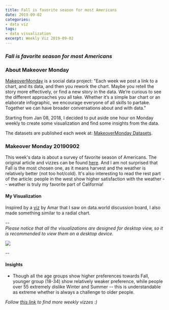 ```yaml
---
title: Fall is favorite season for most Americans
date: 2019-09-02
categories:
- data viz
tags:
- data visualization
excerpt: Weekly Viz 2019-09-02
---
```


### *Fall is favorite season for most Americans*


### About Makeover Monday

[MakeoverMonday](http://www.makeovermonday.co.uk/) is a social data project:
"Each week we post a link to a chart, and its data, and then you rework the chart.
Maybe you retell the story more effectively, or find a new story in the data.
We’re curious to see the different approaches you all take. Whether it’s a simple bar chart or an elaborate infographic, we encourage everyone of all skills to partake.
Together we can have broader conversations about and with data."

Starting from Jan 08, 2018, I decided to put aside one hour on Monday weekly to create some visualization and find some insights from the data.

The datasets are published each week at: [MakeoverMonday Datasets](http://www.makeovermonday.co.uk/data/).

### Makeover Monday 20190902

This week's data is about a survey of favorite season of Americans. The original article and vizzes can be found [here](https://today.yougov.com/topics/lifestyle/articles-reports/2013/06/10/fall-favorite-season-most-americans-33-heartland-l). And I am not surprised that Fall is the most chosen one, as it means harvest and the weather is relatively better (not too hot/cold). It's also interesting to read the rest part of the article: people in the west show higher satisfaction with the weather -- weather is truly my favorite part of California!  

#### My Visualization

Inspired by a [viz](https://public.tableau.com/profile/amarsingh#!/vizhome/FavouriteSeasonforAmericansMM2019W36/FavouriteSeasonforAmericansMM2019W36) by Amar that I saw on data.world discussion board, I also made something similar to a radial chart.    

--  
*Please notice that all the visualizations are designed for desktop view, so it is recommended to view them on a desktop device.*  

<div class='tableauPlaceholder' id='viz1567460062164' style='position: relative'>
<noscript><a href='#'>
  <img alt=' ' src='https:&#47;&#47;public.tableau.com&#47;static&#47;images&#47;Ma&#47;MakeOverMonday20190902&#47;FavoriteSeason&#47;1_rss.png' style='border: none' />
</a></noscript>
<object class='tableauViz'  style='display:none;'>
  <param name='host_url' value='https%3A%2F%2Fpublic.tableau.com%2F' /> 
  <param name='embed_code_version' value='3' />
  <param name='site_root' value='' />
  <param name='name' value='MakeOverMonday20190902&#47;FavoriteSeason' />
  <param name='tabs' value='no' />
  <param name='toolbar' value='yes' />
  <param name='static_image' value='https:&#47;&#47;public.tableau.com&#47;static&#47;images&#47;Ma&#47;MakeOverMonday20190902&#47;FavoriteSeason&#47;1.png' />
  <param name='animate_transition' value='yes' />
  <param name='display_static_image' value='yes' />
  <param name='display_spinner' value='yes' />
  <param name='display_overlay' value='yes' />
  <param name='display_count' value='yes' />
</object></div>             
<script type='text/javascript'>               
  var divElement = document.getElementById('viz1567460062164');       
  var vizElement = divElement.getElementsByTagName('object')[0];           
  if ( divElement.offsetWidth > 800 ) { vizElement.style.width='800px';vizElement.style.height='527px';} else if ( divElement.offsetWidth > 500 ) { vizElement.style.width='800px';vizElement.style.height='527px';} else { vizElement.style.width='100%';vizElement.style.height='1327px';}    
  var scriptElement = document.createElement('script');      
  scriptElement.src = 'https://public.tableau.com/javascripts/api/viz_v1.js';      
  vizElement.parentNode.insertBefore(scriptElement, vizElement);             
</script>
  
--  

#### Insights
* Though all the age groups show higher preferences towards Fall, younger group (18-34) show relatively weaker preference, while people over 55 extremely dislike Winter and Summer -- this is understandable as extreme whether is always a challenge to older people.  


*Follow [this link](https://yudong-94.github.io/personal-website/project/MakeOverMonday2019/) to find more weekly vizzes :)*